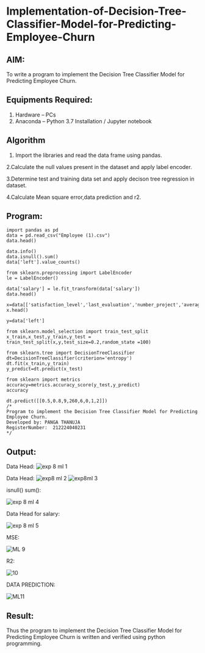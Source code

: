 # Implementation-of-Decision-Tree-Classifier-Model-for-Predicting-Employee-Churn

## AIM:
To write a program to implement the Decision Tree Classifier Model for Predicting Employee Churn.

## Equipments Required:
1. Hardware – PCs
2. Anaconda – Python 3.7 Installation / Jupyter notebook

## Algorithm
1. Import the libraries and read the data frame using pandas.


2.Calculate the null values present in the dataset and apply label encoder.


3.Determine test and training data set and apply decison tree regression in dataset.


4.Calculate Mean square error,data prediction and r2.



## Program:
```
import pandas as pd
data = pd.read_csv("Employee (1).csv")
data.head()

data.info()
data.isnull().sum()
data['left'].value_counts()

from sklearn.preprocessing import LabelEncoder
le = LabelEncoder()

data['salary'] = le.fit_transform(data['salary'])
data.head()

x=data[['satisfaction_level','last_evaluation','number_project','average_montly_hours','time_spend_company','Work_accident','promotion_last_5years','salary']]
x.head()

y=data['left']

from sklearn.model_selection import train_test_split
x_train,x_test,y_train,y_test = train_test_split(x,y,test_size=0.2,random_state =100)

from sklearn.tree import DecisionTreeClassifier
dt=DecisionTreeClassifier(criterion='entropy')
dt.fit(x_train,y_train)
y_predict=dt.predict(x_test)

from sklearn import metrics
accuracy=metrics.accuracy_score(y_test,y_predict)
accuracy

dt.predict([[0.5,0.8,9,260,6,0,1,2]])
/*
Program to implement the Decision Tree Classifier Model for Predicting Employee Churn.
Developed by: PANGA THANUJA
RegisterNumber:  212224040231
*/
```

## Output:

Data Head:
![exp 8 ml 1](https://github.com/user-attachments/assets/6dca7114-ff17-41b0-9dff-e33d184a0cbd)




Data Head:
![exp8 ml 2](https://github.com/user-attachments/assets/5a8862aa-3796-4009-b836-52a7e430d942)
![exp8ml 3](https://github.com/user-attachments/assets/3dd51dd0-eb2a-4ff0-94a4-2374dbb04c48)


isnull() sum():


![exp 8 ml 4](https://github.com/user-attachments/assets/0357b833-e18c-4757-8ac0-697ca00e6fd9)


Data Head for salary:


![exp 8 ml 5](https://github.com/user-attachments/assets/b556ee78-5a29-440e-9166-9fa1286dcbc4)



MSE:


![ML 9](https://github.com/user-attachments/assets/ee498c62-465a-4c4e-a009-151a77da8a59)



R2:


![10](https://github.com/user-attachments/assets/8f03e6f5-e956-4b53-a063-52a0da3dbde0)




DATA PREDICTION:

![ML11](https://github.com/user-attachments/assets/65b8e4b8-a49d-4eb3-b60d-409bd27ce817)







## Result:
Thus the program to implement the  Decision Tree Classifier Model for Predicting Employee Churn is written and verified using python programming.
